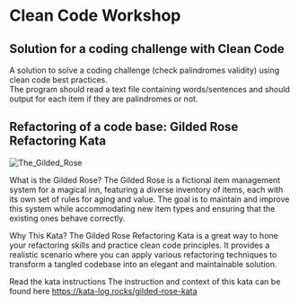# Clean Code Workshop

## Solution for a coding challenge with Clean Code
A solution to solve a coding challenge (check palindromes validity) using clean code best practices.  
The program should read a text file containing words/sentences and should output for each item if they are palindromes 
or not.

## Refactoring of a code base: Gilded Rose Refactoring Kata
![The_Gilded_Rose](https://github.com/Yinshangyi/GildedRose-Refactoring-Kata/assets/30729570/af9fae0d-71f3-40fc-a741-33eab88b3553)

What is the Gilded Rose?
The Gilded Rose is a fictional item management system for a magical inn, featuring a diverse inventory of items, 
each with its own set of rules for aging and value. 
The goal is to maintain and improve this system while accommodating new item types and ensuring that the existing ones 
behave correctly.

Why This Kata?
The Gilded Rose Refactoring Kata is a great way to hone your refactoring skills and practice clean code principles. 
It provides a realistic scenario where you can apply various refactoring techniques to transform a tangled codebase into an elegant and maintainable solution.

Read the kata instructions
The instruction and context of this kata can be found here https://kata-log.rocks/gilded-rose-kata
